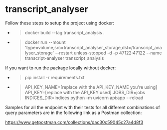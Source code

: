 # transcript_analyser

Follow these steps to setup the project using docker: 

- > docker build --tag transcript_analysis .

- > docker run --mount 'type=volume,src=transcript_analyser_storage,dst=/transcript_analyser_storage' --restart unless-stopped -d -p 47122:47122 --name transcript-analyser transcript_analysis


If you want to run the package locally without docker: 

- > pip install -r requirements.txt

- > API_KEY_NAME=[replace with the API_KEY_NAME you're using] API_KEY=[replace with the API_KEY used] JOBS_DIR=jobs INDICES_DIR=indices python -m uvicorn api:app --reload



Samples for all the endpoint with their tests for all different combinations of query parameters are in the following link as a Postman collection:

https://www.getpostman.com/collections/dac30c59045c27a4d8f3

